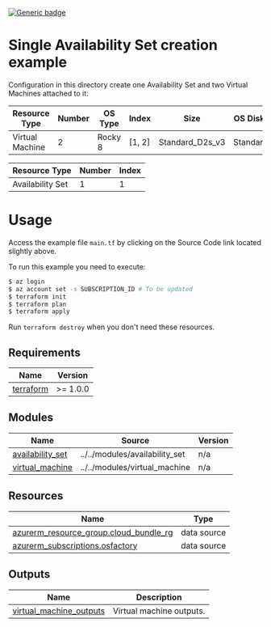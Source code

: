 <!-- BEGIN_AUTOMATED_INFRACOST_BLOCK -->
[![Generic badge](https://img.shields.io/badge/MonthlyCost-€131-purple.svg)](https://azure.microsoft.com/en-us/pricing/calculator/)
<!-- END_AUTOMATED_INFRACOST_BLOCK -->
# Single Availability Set creation example

Configuration in this directory create one Availability Set and two Virtual Machines attached to it:

| Resource Type| Number | OS Type | Index | Size | OS Disk Type | Role | AD Domain
|--|--|--|--|--|--|--|--|
| Virtual Machine | 2 | Rocky 8 | [1, 2] | Standard_D2s_v3 | Standard_LRS | example | DomainName |

| Resource Type| Number | Index |
|--|--|--|
| Availability Set | 1 | 1 |

<!-- BEGIN_AUTOMATED_TF_DOCS_BLOCK -->

# Usage

Access the example file `main.tf` by clicking on the Source Code link located slightly above.

To run this example you need to execute:

```bash
$ az login
$ az account set -s SUBSCRIPTION_ID # To be updated
$ terraform init
$ terraform plan
$ terraform apply
```

Run `terraform destroy` when you don't need these resources.
## Requirements

| Name | Version |
|------|---------|
| <a name="requirement_terraform"></a> [terraform](#requirement\_terraform) | >= 1.0.0 |
## Modules

| Name | Source | Version |
|------|--------|---------|
| <a name="module_availability_set"></a> [availability\_set](#module\_availability\_set) | ../../modules/availability_set | n/a |
| <a name="module_virtual_machine"></a> [virtual\_machine](#module\_virtual\_machine) | ../../modules/virtual_machine | n/a |
## Resources

| Name | Type |
|------|------|
| [azurerm_resource_group.cloud_bundle_rg](https://registry.terraform.io/providers/hashicorp/azurerm/latest/docs/data-sources/resource_group) | data source |
| [azurerm_subscriptions.osfactory](https://registry.terraform.io/providers/hashicorp/azurerm/latest/docs/data-sources/subscriptions) | data source |

## Outputs

| Name | Description |
|------|-------------|
| <a name="output_virtual_machine_outputs"></a> [virtual\_machine\_outputs](#output\_virtual\_machine\_outputs) | Virtual machine outputs. |
<!-- END_AUTOMATED_TF_DOCS_BLOCK -->